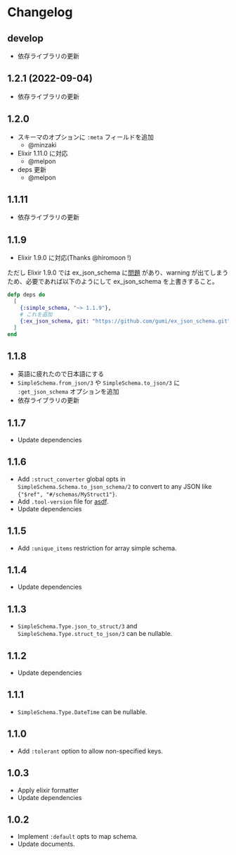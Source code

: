 # Changelog

## develop

- 依存ライブラリの更新

## 1.2.1 (2022-09-04)

- 依存ライブラリの更新

## 1.2.0

- スキーマのオプションに `:meta` フィールドを追加
  - @minzaki
- Elixir 1.11.0 に対応
  - @melpon
- deps 更新
  - @melpon

## 1.1.11

- 依存ライブラリの更新

## 1.1.9

- Elixir 1.9.0 に対応(Thanks @hiromoon !)

ただし Elixir 1.9.0 では ex_json_schema に[問題](https://github.com/jonasschmidt/ex_json_schema/pull/43) があり、warning が出てしまうため、必要であれば以下のようにして ex_json_schema を上書きすること。

```elixir
defp deps do
  [
    {:simple_schema, "~> 1.1.9"},
    # これを追加
    {:ex_json_schema, git: "https://github.com/gumi/ex_json_schema.git", tag: "v0.6.2-hotfix", override: true}
  ]
end
```

## 1.1.8

- 英語に疲れたので日本語にする
- `SimpleSchema.from_json/3` や `SimpleSchema.to_json/3` に `:get_json_schema` オプションを追加
- 依存ライブラリの更新

## 1.1.7

- Update dependencies

## 1.1.6

- Add `:struct_converter` global opts in `SimpleSchema.Schema.to_json_schema/2` to convert to any JSON like `{"$ref", "#/schemas/MyStruct1"}`.
- Add `.tool-version` file for [asdf](https://github.com/asdf-vm/asdf).
- Update dependencies

## 1.1.5

- Add `:unique_items` restriction for array simple schema.

## 1.1.4

- Update dependencies

## 1.1.3

- `SimpleSchema.Type.json_to_struct/3` and `SimpleSchema.Type.struct_to_json/3` can be nullable.

## 1.1.2

- Update dependencies

## 1.1.1

- `SimpleSchema.Type.DateTime` can be nullable.

## 1.1.0

- Add `:tolerant` option to allow non-specified keys.

## 1.0.3

- Apply elixir formatter
- Update dependencies

## 1.0.2

- Implement `:default` opts to map schema.
- Update documents.
